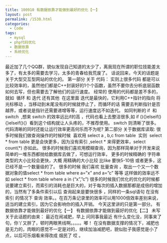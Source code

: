 ```yaml
---
title: 100910 有数据依靠才能做到最好的优化【一】
layout: post
permalink: /1530.html
categories:
  - Code
tags:
  - mysql
  - php代码优化
  - 数据依靠
  - 系统优化
---
```

 最近加了几个QQ群，貌似发现自己知道的太少了，离我现在所谓的职位技能差太多了，有太多的需要去学习，太多的青春给我荒废了。 话说回来，今天的话题是关于大型交互型网站的优化的。 第一部分 关于 代码： 实则上很多代码 都是可以比较效率的，虽然他们都是C++封装好的1个个函数，虽然不要你去分析底层函数如何去写，但也需要去了解他们的运行速度。 经常的 使用的代码都是差不多的，就如  循环 和 迭代 还有其他  在这里面 迭代是最快的，它利用C++指针的指向 将光标移动 ，当移动到末尾没有的时候就停止了，而循环的话 需要去判断指针是否越界，或者说是指针还需要递增等等，运行速度远不如迭代。 如同判断的 if  和 switch  ,想来 switch 的效率远比if的高 ，代码也看上去整洁很多,如 if (){}elseif(){}elseif(){}  看到这个结构就让人头疼的，不推荐使用。 switch 则清晰了很多。 代码清晰的同时还能让运行效率更高何乐而不为呢? 第二部分 关于数据库读取: 很多时候我们做查询操作的时候时候  喜欢用 select a , b,c from table  实则  select \* from table 更是会快更多，因为没有索引 ,select \* 来得更效率，select count(\*) 亦如此。 很多的时候我们喜欢用模糊查询，因为那样简单对于开发来说 简单的一堆东西都抛给数据库去做了，可想运行效率， 更多的时候精确的 字符串类型的大小比较会更快，大概 用精确的大小比较 比like 要快5-10倍 或者更多，这已经不是一个数量级的了。 很多的时候 我们喜欢 批量查询 ，取出一个又一个数据对象的值select \* from table where a=&#8221;x&#8221; and a=&#8221;c&#8221; 等等 这样做的效率远不如 select * from table where a in (&#8220;x&#8221;,&#8221;c&#8221;) 很多的时候我们优化的优化的时候都说要建立索引，而索引的消耗也是巨大的，对于每次的插入数据那都是成倍的增加的，当然有了多条件索引以后 查询起来是要快很多 ，同样的一条sql语句 在没有索引 的情况下 查询 效率。。在百万条记录里的效率可以用1000倍效率差别来说，适当的建立索引，因为它会影响你的插入开销。 今天这里讲的只是第一部分。 有数据依靠才能做到最好的优化【一】 有数据依靠才能做到最好的优化【二】 未写 关于此话题的由来： 最近在闹减肥，早上 问同事我最近 有什么变化没，同事来了句，你丫又胖了，顿时两眼黑线啊。。。。。嘟！ 在没有数据支撑的情况下，减肥也是无力的，肉眼的感觉不一定是对的，继续加油减肥吧，貌似肚子我感觉是小了点，以后可乐烟看来得改成 烟民了 哎 。